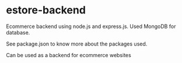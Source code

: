 # estore-backend

Ecommerce backend using node.js and express.js.
Used MongoDB for database. 

See package.json to know more about the packages used. 

Can be used as a backend for ecommerce websites
